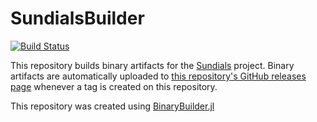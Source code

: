 # SundialsBuilder

[![Build Status](https://travis-ci.org/JuliaDiffEq/SundialsBuilder.svg?branch=master)](https://travis-ci.org/JuliaDiffEq/SundialsBuilder)

This repository builds binary artifacts for the [Sundials](https://computation.llnl.gov/projects/sundials) project. Binary artifacts are automatically uploaded to
[this repository's GitHub releases page](https://github.com/tshort/SundialsBuilder/releases) whenever a tag is created
on this repository.

This repository was created using [BinaryBuilder.jl](https://github.com/JuliaPackaging/BinaryBuilder.jl)
